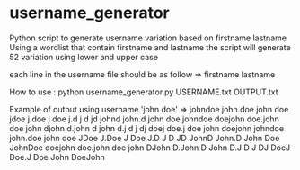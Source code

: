 # username_generator
Python script to generate username variation based on firstname lastname
Using a wordlist that contain firstname and lastname the script will generate 52 variation using lower and upper case 

each line in the username file should be as follow => firstname lastname 

How to use : 
python username_generator.py USERNAME.txt OUTPUT.txt 

Example of output using username 'john doe' => 
johndoe 
john.doe
john doe
jdoe
j.doe
j doe
j.d
j d
jd
johnd
john.d
john doe
johndoe
doejohn
doe.john
doe john
djohn
d.john
d john
d.j
d j
dj
doej
doe.j
doe john
doejohn
johndoe
john.doe
john doe
JDoe
J.Doe
J Doe
J.D
J D
JD
JohnD
John.D
John Doe
JohnDoe
doejohn
doe.john
doe john
DJohn
D.John
D John
D.J
D J
DJ
DoeJ
Doe.J
Doe John
DoeJohn
